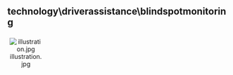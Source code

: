 ## technology\driverassistance\blindspotmonitoring
<div class="col" style="display: inline-block; width: 16.66%; padding: 5px; box-sizing: border-box; text-align: center;">
<img src="https://media.evkx.net/multimedia/technology/driverassistance/blindspotmonitoring/illustration_xst.jpg" class="img-thumbnail" alt="illustration.jpg">
illustration.jpg
</div>
